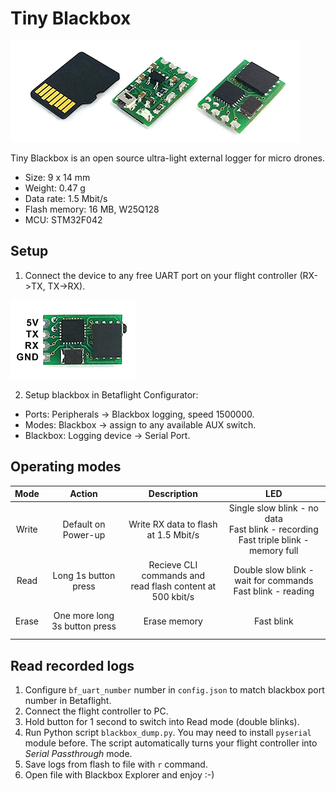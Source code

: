 # Tiny Blackbox
![Photo](tiny-blackbox.png)

Tiny Blackbox is an open source ultra-light external logger for micro drones.

* Size: 9 x 14 mm
* Weight: 0.47 g
* Data rate: 1.5 Mbit/s
* Flash memory: 16 MB, W25Q128
* MCU: STM32F042

## Setup
1) Connect the device to any free UART port on your flight controller (RX->TX, TX->RX).

![Pinout](pinout.png)

2) Setup blackbox in Betaflight Configurator:
* Ports: Peripherals -> Blackbox logging, speed 1500000.
* Modes: Blackbox -> assign to any available AUX switch.
* Blackbox: Logging device -> Serial Port.

## Operating modes
|Mode| Action  | Description | LED|
|:---:|:---:|:---:|:---:|
|Write| Default on Power-up           | Write RX data to flash at 1.5 Mbit/s | Single slow blink - no data <br/>Fast blink - recording<br/>Fast triple blink - memory full|
|Read | Long 1s button press          | Recieve CLI commands and<br/>read flash content at 500 kbit/s |  Double slow blink - wait for commands<br/> Fast blink - reading |
|Erase| One more long 3s button press | Erase memory    |  <br/> Fast blink<br/><br/> |

## Read recorded logs
1) Configure `bf_uart_number` number in `config.json` to match blackbox port number in Betaflight.
2) Connect the flight controller to PC.
3) Hold button for 1 second to switch into Read mode (double blinks).
4) Run Python script `blackbox_dump.py`. You may need to install `pyserial` module before. The script automatically turns your flight controller into _Serial Passthrough_ mode.
5) Save logs from flash to file with `r` command.
6) Open file with Blackbox Explorer and enjoy :-)
